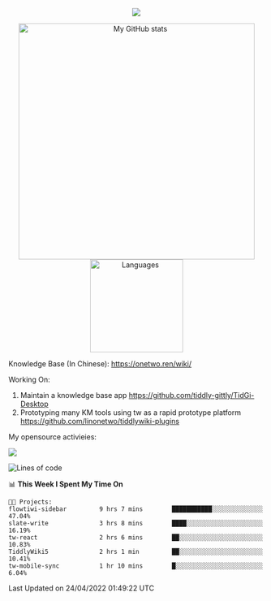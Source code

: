 <a href="https://github.com/linonetwo">
    <p align="center">
        <img src="https://github-profile-trophy.vercel.app/?username=linonetwo&column=7&theme=onedark"/>
    </p>
</a>
<a align="center" href="https://github.com/linonetwo">
  <p align="center">
    <img src="https://github-readme-stats.vercel.app/api?username=linonetwo&show_icons=true&count_private=true" alt="My GitHub stats" width="465"/>
    <img src="https://github-readme-stats.vercel.app/api/top-langs/?username=linonetwo&layout=compact&langs_count=10" alt="Languages" height="183">
  </p>
</a>

Knowledge Base (In Chinese): https://onetwo.ren/wiki/

Working On: 

1. Maintain a knowledge base app https://github.com/tiddly-gittly/TidGi-Desktop
1. Prototyping many KM tools using tw as a rapid prototype platform https://github.com/linonetwo/tiddlywiki-plugins

My opensource activieies:

![](https://visitor-badge.glitch.me/badge?page_id=linonetwo.linonetwo)

<!--START_SECTION:waka-->
![Lines of code](https://img.shields.io/badge/From%20Hello%20World%20I%27ve%20Written-2%20Million%20lines%20of%20code-blue)

📊 **This Week I Spent My Time On** 

```text
🐱‍💻 Projects: 
flowtiwi-sidebar         9 hrs 7 mins        ███████████░░░░░░░░░░░░░░   47.04% 
slate-write              3 hrs 8 mins        ████░░░░░░░░░░░░░░░░░░░░░   16.19% 
tw-react                 2 hrs 6 mins        ██░░░░░░░░░░░░░░░░░░░░░░░   10.83% 
TiddlyWiki5              2 hrs 1 min         ██░░░░░░░░░░░░░░░░░░░░░░░   10.41% 
tw-mobile-sync           1 hr 10 mins        █░░░░░░░░░░░░░░░░░░░░░░░░   6.04%

```


 Last Updated on 24/04/2022 01:49:22 UTC
<!--END_SECTION:waka-->
